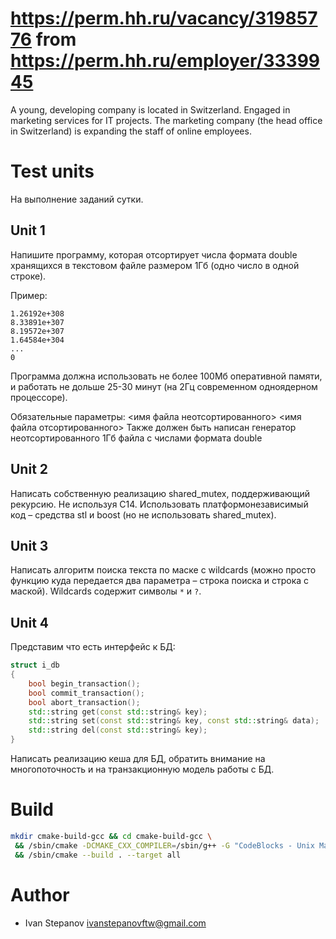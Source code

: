 # https://perm.hh.ru/vacancy/31985776 from https://perm.hh.ru/employer/3339945
A young, developing company is located in Switzerland. Engaged in marketing services for IT projects. The marketing company (the head office in Switzerland) is expanding the staff of online employees.


# Test units
На выполнение заданий сутки.

## Unit 1
Напишите программу, которая отсортирует числа формата double хранящихся в текстовом файле размером 1Гб (одно число в одной строке). 

Пример:

```
1.26192e+308
8.33891e+307
8.19572e+307
1.64584e+304
...
0
```

Программа должна использовать не более 100Мб оперативной памяти, и работать не дольше 25-30 минут (на 2Гц современном одноядерном процессоре).

Обязательные параметры: <имя файла неотсортированного> <имя файла отсортированного>
Также должен быть написан генератор неотсортированного 1Гб файла с числами формата double

## Unit 2
Написать собственную реализацию shared_mutex, поддерживающий рекурсию. Не используя C14. 
Использовать платформонезависимый код – средства stl и boost (но не использовать shared_mutex).

## Unit 3
Написать алгоритм поиска текста по маске с wildcards (можно просто функцию куда передается два параметра – строка поиска и строка с маской). Wildcards содержит символы `*` и `?`.

## Unit 4
Представим что есть интерфейс к БД: 
```cpp
struct i_db
{
    bool begin_transaction();
    bool commit_transaction();
    bool abort_transaction();
    std::string get(const std::string& key);
    std::string set(const std::string& key, const std::string& data);
    std::string del(const std::string& key);
}
```
Написать реализацию кеша для БД, обратить внимание на многопоточность и на транзакционную модель работы с БД. 

# Build
```bash
mkdir cmake-build-gcc && cd cmake-build-gcc \
 && /sbin/cmake -DCMAKE_CXX_COMPILER=/sbin/g++ -G "CodeBlocks - Unix Makefiles" .. \
 && /sbin/cmake --build . --target all
```

# Author
 - Ivan Stepanov <ivanstepanovftw@gmail.com> 

